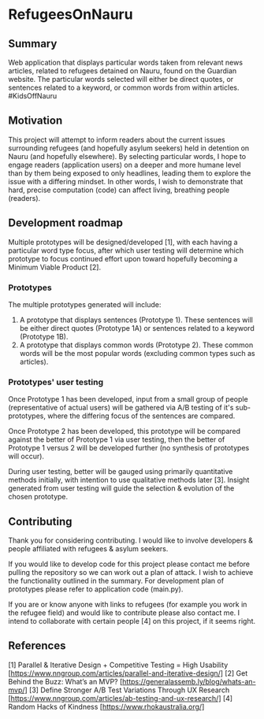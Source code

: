 # RefugeesOnNauru
## Summary
Web application that displays particular words taken from relevant news articles, related to refugees detained on Nauru, found on the Guardian website. The particular words selected will either be direct quotes, or sentences related to a keyword, or common words from within articles. #KidsOffNauru

## Motivation
This project will attempt to inform readers about the current issues surrounding refugees (and hopefully asylum seekers) held in detention on Nauru (and hopefully elsewhere). By selecting particular words, I hope to engage readers (application users) on a deeper and more humane level than by them being exposed to only headlines, leading them to explore the issue with a differing mindset. In other words, I wish to demonstrate that hard, precise computation (code) can affect living, breathing people (readers).

## Development roadmap
Multiple prototypes will be designed/developed [1], with each having a particular word type focus, after which user testing will determine which prototype to focus continued effort upon toward hopefully becoming a Minimum Viable Product [2].

### Prototypes
The multiple prototypes generated will include:
1. A prototype that displays sentences (Prototype 1). These sentences will be either direct quotes (Prototype 1A) or sentences related to a keyword (Prototype 1B).
2. A prototype that displays common words (Prototype 2). These common words will be the most popular words (excluding common types such as articles).

### Prototypes' user testing
Once Prototype 1 has been developed, input from a small group of people (representative of actual users) will be gathered via A/B testing of it's sub-prototypes, where the differing focus of the sentences are compared.

Once Prototype 2 has been developed, this prototype will be compared against the better of Prototype 1 via user testing, then the better of Prototype 1 versus 2 will be developed further (no synthesis of prototypes will occur).

During user testing, better will be gauged using primarily quantitative methods initially, with intention to use qualitative methods later [3]. Insight generated from user testing will guide the selection & evolution of the chosen prototype.

## Contributing
Thank you for considering contributing. I would like to involve developers & people affiliated with refugees & asylum seekers.

If you would like to develop code for this project please contact me before pulling the repository so we can work out a plan of attack. I wish to achieve the functionality outlined in the summary. For development plan of prototypes please refer to application code (main.py).

If you are or know anyone with links to refugees (for example you work in the refugee field) and would like to contribute please also contact me. I intend to collaborate with certain people [4] on this project, if it seems right.

## References
[1] Parallel & Iterative Design + Competitive Testing = High Usability [https://www.nngroup.com/articles/parallel-and-iterative-design/]
[2] Get Behind the Buzz: What’s an MVP? [https://generalassemb.ly/blog/whats-an-mvp/]
[3] Define Stronger A/B Test Variations Through UX Research [https://www.nngroup.com/articles/ab-testing-and-ux-research/]
[4] Random Hacks of Kindness [https://www.rhokaustralia.org/]